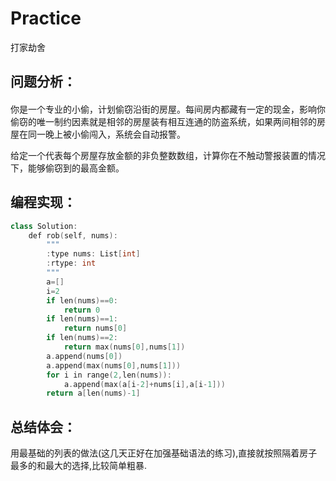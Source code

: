 # Practice
打家劫舍
## 问题分析：
#### 
你是一个专业的小偷，计划偷窃沿街的房屋。每间房内都藏有一定的现金，影响你偷窃的唯一制约因素就是相邻的房屋装有相互连通的防盗系统，如果两间相邻的房屋在同一晚上被小偷闯入，系统会自动报警。

给定一个代表每个房屋存放金额的非负整数数组，计算你在不触动警报装置的情况下，能够偷窃到的最高金额。
## 编程实现：
```C++
class Solution:
    def rob(self, nums):
        """
        :type nums: List[int]
        :rtype: int
        """
        a=[]
        i=2
        if len(nums)==0:
            return 0
        if len(nums)==1: 
            return nums[0]
        if len(nums)==2:
            return max(nums[0],nums[1])
        a.append(nums[0])
        a.append(max(nums[0],nums[1]))
        for i in range(2,len(nums)):
            a.append(max(a[i-2]+nums[i],a[i-1]))
        return a[len(nums)-1]
```
## 总结体会：
用最基础的列表的做法(这几天正好在加强基础语法的练习),直接就按照隔着房子最多的和最大的选择,比较简单粗暴.